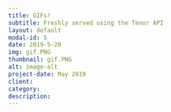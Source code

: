 ```yaml
---
title: GIFs!
subtitle: Freshly served using the Tenor API
layout: default
modal-id: 5
date: 2019-5-20
img: gif.PNG
thumbnail: gif.PNG
alt: image-alt
project-date: May 2019
client: 
category: 
description:
---
```

